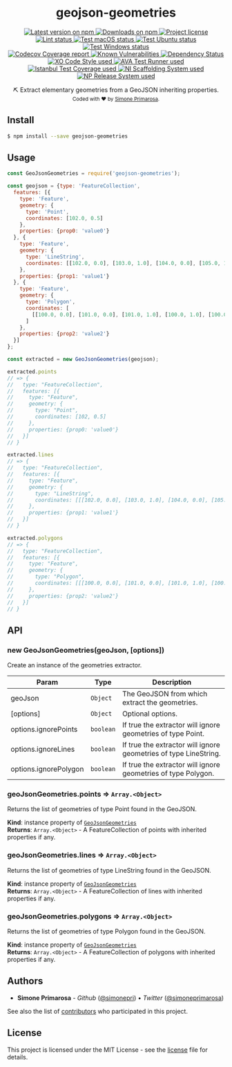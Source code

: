 <h1 align="center">
  <b>geojson-geometries</b>
</h1>
<p align="center">
  <!-- Version - npm -->
  <a href="https://www.npmjs.com/package/geojson-geometries">
    <img src="https://img.shields.io/npm/v/geojson-geometries.svg" alt="Latest version on npm" />
  </a>
  <!-- Downloads - npm -->
  <a href="https://npm-stat.com/charts.html?package=geojson-geometries">
    <img src="https://img.shields.io/npm/dt/geojson-geometries.svg" alt="Downloads on npm" />
  </a>
  <!-- License - MIT -->
  <a href="https://github.com/simonepri/geojson-geometries/tree/master/license">
    <img src="https://img.shields.io/github/license/simonepri/geojson-geometries.svg" alt="Project license" />
  </a>

  <br/>

  <!-- Lint -->
  <a href="https://github.com/simonepri/geojson-geometries/actions?query=workflow:lint+branch:master">
    <img src="https://github.com/simonepri/geojson-geometries/workflows/lint/badge.svg?branch=master" alt="Lint status" />
  </a>
  <!-- Test - macOS -->
  <a href="https://github.com/simonepri/geojson-geometries/actions?query=workflow:test-macos+branch:master">
    <img src="https://github.com/simonepri/geojson-geometries/workflows/test-macos/badge.svg?branch=master" alt="Test macOS status" />
  </a>
  <!-- Test - Ubuntu -->
  <a href="https://github.com/simonepri/geojson-geometries/actions?query=workflow:test-ubuntu+branch:master">
    <img src="https://github.com/simonepri/geojson-geometries/workflows/test-ubuntu/badge.svg?branch=master" alt="Test Ubuntu status" />
  </a>
  <!-- Test - Windows -->
  <a href="https://github.com/simonepri/geojson-geometries/actions?query=workflow:test-windows+branch:master">
    <img src="https://github.com/simonepri/geojson-geometries/workflows/test-windows/badge.svg?branch=master" alt="Test Windows status" />
  </a>

  <br/>

  <!-- Coverage - Codecov -->
  <a href="https://codecov.io/gh/simonepri/geojson-geometries">
    <img src="https://img.shields.io/codecov/c/github/simonepri/geojson-geometries/master.svg" alt="Codecov Coverage report" />
  </a>
  <!-- DM - Snyk -->
  <a href="https://snyk.io/test/github/simonepri/geojson-geometries?targetFile=package.json">
    <img src="https://snyk.io/test/github/simonepri/geojson-geometries/badge.svg?targetFile=package.json" alt="Known Vulnerabilities" />
  </a>
  <!-- DM - David -->
  <a href="https://david-dm.org/simonepri/geojson-geometries">
    <img src="https://david-dm.org/simonepri/geojson-geometries/status.svg" alt="Dependency Status" />
  </a>

  <br/>

  <!-- Code Style - XO-Prettier -->
  <a href="https://github.com/xojs/xo">
    <img src="https://img.shields.io/badge/code_style-XO+Prettier-5ed9c7.svg" alt="XO Code Style used" />
  </a>
  <!-- Test Runner - AVA -->
  <a href="https://github.com/avajs/ava">
    <img src="https://img.shields.io/badge/test_runner-AVA-fb3170.svg" alt="AVA Test Runner used" />
  </a>
  <!-- Test Coverage - Istanbul -->
  <a href="https://github.com/istanbuljs/nyc">
    <img src="https://img.shields.io/badge/test_coverage-NYC-fec606.svg" alt="Istanbul Test Coverage used" />
  </a>
  <!-- Init - ni -->
  <a href="https://github.com/simonepri/ni">
    <img src="https://img.shields.io/badge/initialized_with-ni-e74c3c.svg" alt="NI Scaffolding System used" />
  </a>
  <!-- Release - np -->
  <a href="https://github.com/sindresorhus/np">
    <img src="https://img.shields.io/badge/released_with-np-6c8784.svg" alt="NP Release System used" />
  </a>
</p>
<p align="center">
  ⛏ Extract elementary geometries from a GeoJSON inheriting properties.

  <br/>

  <sub>
    Coded with ❤️ by <a href="#authors">Simone Primarosa</a>.
  </sub>
</p>

## Install
```bash
$ npm install --save geojson-geometries
```

## Usage
```javascript
const GeoJsonGeometries = require('geojson-geometries');

const geojson = {type: 'FeatureCollection',
  features: [{
    type: 'Feature',
    geometry: {
      type: 'Point',
      coordinates: [102.0, 0.5]
    },
    properties: {prop0: 'value0'}
  }, {
    type: 'Feature',
    geometry: {
      type: 'LineString',
      coordinates: [[102.0, 0.0], [103.0, 1.0], [104.0, 0.0], [105.0, 1.0]]
    },
    properties: {prop1: 'value1'}
  }, {
    type: 'Feature',
    geometry: {
      type: 'Polygon',
      coordinates: [
        [[100.0, 0.0], [101.0, 0.0], [101.0, 1.0], [100.0, 1.0], [100.0, 0.0]]
      ]
    },
    properties: {prop2: 'value2'}
  }]
};

const extracted = new GeoJsonGeometries(geojson);

extracted.points
// => {
//   type: "FeatureCollection",
//   features: [{
//     type: "Feature",
//     geometry: {
//       type: "Point",
//       coordinates: [102, 0.5]
//     },
//     properties: {prop0: 'value0'}
//   }]
// }

extracted.lines
// => {
//   type: "FeatureCollection",
//   features: [{
//     type: "Feature",
//     geometry: {
//       type: "LineString",
//       coordinates: [[[102.0, 0.0], [103.0, 1.0], [104.0, 0.0], [105.0, 1.0]]]
//     },
//     properties: {prop1: 'value1'}
//   }]
// }

extracted.polygons
// => {
//   type: "FeatureCollection",
//   features: [{
//     type: "Feature",
//     geometry: {
//       type: "Polygon",
//       coordinates: [[[100.0, 0.0], [101.0, 0.0], [101.0, 1.0], [100.0, 1.0], [100.0, 0.0]]]
//     },
//     properties: {prop2: 'value2'}
//   }]
// }
```

## API
<a name="new_GeoJsonGeometries_new"></a>

### new GeoJsonGeometries(geoJson, [options])
Create an instance of the geometries extractor.


| Param | Type | Description |
| --- | --- | --- |
| geoJson | <code>Object</code> | The GeoJSON from which extract the geometries. |
| [options] | <code>Object</code> | Optional options. |
| options.ignorePoints | <code>boolean</code> | If true the extractor will ignore  geometries of type Point. |
| options.ignoreLines | <code>boolean</code> | If true the extractor will ignore  geometries of type LineString. |
| options.ignorePolygon | <code>boolean</code> | If true the extractor will ignore  geometries of type Polygon. |

<a name="GeoJsonGeometries+points"></a>

### geoJsonGeometries.points ⇒ <code>Array.&lt;Object&gt;</code>
Returns the list of geometries of type Point found in the GeoJSON.

**Kind**: instance property of [<code>GeoJsonGeometries</code>](#GeoJsonGeometries)  
**Returns**: <code>Array.&lt;Object&gt;</code> - A FeatureCollection of points with inherited properties if any.  

<a name="GeoJsonGeometries+lines"></a>

### geoJsonGeometries.lines ⇒ <code>Array.&lt;Object&gt;</code>
Returns the list of geometries of type LineString found in the GeoJSON.

**Kind**: instance property of [<code>GeoJsonGeometries</code>](#GeoJsonGeometries)  
**Returns**: <code>Array.&lt;Object&gt;</code> - A FeatureCollection of lines with inherited properties if any.  

<a name="GeoJsonGeometries+polygons"></a>

### geoJsonGeometries.polygons ⇒ <code>Array.&lt;Object&gt;</code>
Returns the list of geometries of type Polygon found in the GeoJSON.

**Kind**: instance property of [<code>GeoJsonGeometries</code>](#GeoJsonGeometries)  
**Returns**: <code>Array.&lt;Object&gt;</code> - A FeatureCollection of polygons with inherited properties if any.  

## Authors
- **Simone Primarosa** - *Github* ([@simonepri][github:simonepri]) • *Twitter* ([@simoneprimarosa][twitter:simoneprimarosa])

See also the list of [contributors][contributors] who participated in this project.

## License
This project is licensed under the MIT License - see the [license][license] file for details.


<!-- Links -->
[contributors]: https://github.com/simonepri/geojson-geometries-lookup/contributors

[license]: https://github.com/simonepri/geojson-geometries-lookup/tree/master/license

[github:simonepri]: https://github.com/simonepri
[twitter:simoneprimarosa]: http://twitter.com/intent/user?screen_name=simoneprimarosa
